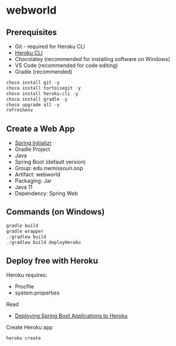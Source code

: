 # webworld

## Prerequisites

- Git - required for Heroku CLI
- [Heroku CLI](https://devcenter.heroku.com/articles/heroku-cli)
- Chocolatey (recommended for installing software on Windows)
- VS Code (recommended for code editing)
- Gradle (recommended)

```Powershell
choco install git -y
choco install tortoisegit -y
choco install heroku-cli -y
choco install gradle -y
choco upgrade all -y
refreshenv
```

## Create a Web App

- [Spring Initializr](https://start.spring.io/)
- Gradle Project
- Java
- Spring Boot (default version)
- Group: edu.nwmissouri.oop
- Artifact: webworld
- Packaging: Jar
- Java 11
- Dependency: Spring Web 

## Commands (on Windows)

```Powershell
gradle build
gradle wrapper
./gradlew build
./gradlew build deployHeroku
```

## Deploy free with Heroku

Heroku requires:

- Procfile
- system.properties

Read

- [Deploying Spring Boot Applications to Heroku
](https://devcenter.heroku.com/articles/deploying-spring-boot-apps-to-heroku)

Create Heroku app

```Powershell
heroku create
```